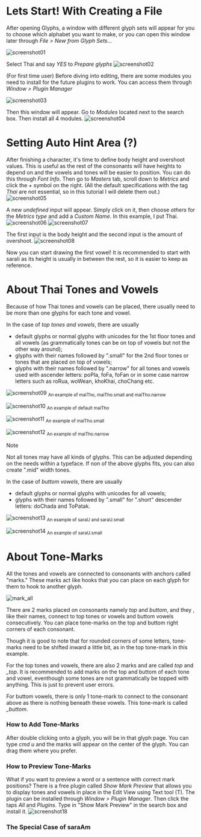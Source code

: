 # Lets Start! With Creating a File
After opening Glyphs, a window with different glyph sets will appear for you to choose which alphabet you want to make, or you can open this window later through _File > New from Glyph Sets..._

![screenshot01](/images/01.png)

Select Thai and say _YES_ to _Prepare glyphs_
![screenshot02](/images/02.png)

(For first time user) Before diving into editing, there are some modules you need to install for the future plugins to work. You can access them through _Window > Plugin Manager_ 

![screenshot03](/images/03.png)

Then this window will appear. Go to _Modules_ located next to the search box. Then install all 4 modules.
![screenshot04](/images/04.png)

# Setting Auto Hint Area (?)
After finishing a character, it's time to define body height and overshoot values. This is useful as the rest of the consonants will have heights to depend on and the vowels and tones will be easier to position. You can do this through _Font Info_. Then go to _Masters_ tab, scroll down to _Metrics_ and click the _+_ symbol on the right. (All the default specifications with the tag _Thai_ are not essential, so in this tutorial I will delete them out.)
![screenshot05](/images/05.png)

A new _undefined_ input will appear. Simply click on it, then choose _others_ for the _Metrics type_ and add a _Custom Name_. In this example, I put Thai.
![screenshot06](/images/06.png)
![screenshot07](/images/07.png)

The first input is the body height and the second input is the amount of overshoot.
![screenshot08](/images/08.png)

Now you can start drawing the first vowel! It is recommended to start with saraIi as its height is usually in between the rest, so it is easier to keep as reference.

# About Thai Tones and Vowels
Because of how Thai tones and vowels can be placed, there usually need to be more than one glyphs for each tone and vowel. 

In the case of _top tones and vowels_, there are usually
- default glyphs or normal glyphs with unicodes for the 1st floor tones and all vowels (as grammatically tones can be on top of vowels but not the other way around);
- glyphs with their names followed by ".small" for the 2nd floor tones or tones that are placed on top of vowels;
- glyphs with their names followed by ".narrow" for all tones and vowels used with ascender letters: poPla, foFa, foFan or in some case narrow letters such as roRua, woWean, khoKhai, choChang etc.

![screenshot09](/images/tone-09.png)
<sub>An example of maiTho, maiTho.small and maiTho.narrow</sub>

![screenshot10](/images/tone-10.png)
<sub>An example of default maiTho</sub>

![screenshot11](/images/tone-11.png)
<sub>An example of maiTho.small</sub>

![screenshot12](/images/tone-12.png)
<sub>An example of maiTho.narrow</sub>

> [!NOTE]
> Not all tones may have all kinds of glyphs. This can be adjusted depending on the needs within a typeface. If non of the above glyphs fits, you can also create ".mid" width tones.

In the case of _buttom vowels_, there are usually
- default glyphs or normal glyphs with unicodes for all vowels;
- glyphs with their names followed by ".small" for ".short" descender letters: doChada and ToPatak.

![screenshot13](/images/tone-13.png)
<sub>An example of saraU and saraU.small</sub>

![screenshot14](/images/tone-14.png)
<sub>An example of saraU.small</sub>

# About Tone-Marks
All the tones and vowels are connected to consonants with anchors called "marks." These marks act like hooks that you can place on each glyph for them to hook to another glyph. 

![mark_all](/images/mark_all.png)

There are 2 marks placed on consonants namely _top_ and _buttom_, and they , like their names, connect to top tones or vowels and buttom vowels consecutively. You can place tone-marks on the top and buttom right corners of each consonant. 

Though it is good to note that for rounded corners of some letters, tone-marks need to be shifted inward a little bit, as in the top tone-mark in this example. 
<!-- ![screenshot15](/images/mark-15.png)
<sub>top tone-mark on the top right corner of the image and buttom tone-mark on the buttom right corner of the image</sub> -->

For the top tones and vowels, there are also 2 marks and are called *top* and *_top*. It is recommended to add marks on the top and buttom of each tone and vowel, eventhough some tones are not grammatically be topped with anything. This is just to prevent user errors.
<!-- ![screenshot16](/images/mark-16.png)
<sub>top tone-mark on the top right corner of the image and _top tone-mark on the buttom right corner of the image</sub> -->

For buttom vowels, there is only 1 tone-mark to connect to the consonant above as there is nothing beneath these vowels. This tone-mark is called *_buttom*.
<!-- ![screenshot17](/images/mark-17.png)
<sub>_buttom tone-mark on the top right corner of the image</sub> -->

### How to Add Tone-Marks
After double clicking onto a glyph, you will be in that glyph page. You can type _cmd u_ and the marks will appear on the center of the glyph. You can drag them where you prefer.

### How to Preview Tone-Marks
What if you want to preview a word or a sentence with correct mark positions? There is a free plugin called *Show Mark Preview* that allows you to display tones and vowels in place in the Edit View using Text tool (T). The plugin can be installed through _Window > Plugin Manager_. Then click the taps *All* and *Plugins*. Type in "Show Mark Preview" in the search box and install it.
![screenshot18](/images/mark-18.png)

### The Special Case of saraAm